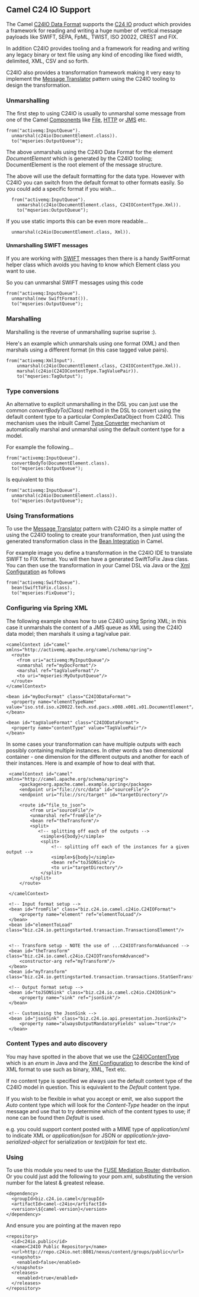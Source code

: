 ## Camel C24 IO Support

The Camel [C24IO Data Format][DataFormat] supports the [C24 IO][C24] product which provides a framework for reading and writing a huge number of vertical message payloads like SWIFT, SEPA, FpML, TWIST, ISO 20022, CREST and FIX.

In addition C24IO provides tooling and a framework for reading and writing any legacy binary or text file using any kind of encoding like fixed width, delimited, XML, CSV and so forth.

C24IO also provides a transformation framework making it very easy to implement the [Message Translator][Message Translator] pattern using the C24IO tooling to design the transformation.

### Unmarshalling

The first step to using C24IO is usually to unmarshal some message from one of the Camel [Components][Components] like [File][File], [HTTP][HTTP] or [JMS][JMS] etc.

```
from("activemq:InputQueue").
  unmarshal(c24io(DocumentElement.class)).
  to("mqseries:OutputQueue");
```

The above unmarshals using the C24IO Data Format for the element *DocumentElement* which is generated by the C24IO tooling; DocumentElement is the root element of the message structure.

The above will use the default formatting for the data type. However with C24IO you can switch from the default format to other formats easily. So you could add a specific format if you wish...

```
  from("activemq:InputQueue").
    unmarshal(c24io(DocumentElement.class, C24IOContentType.Xml)).
    to("mqseries:OutputQueue");
```

If you use static imports this can be even more readable...

```
  unmarshal(c24io(DocumentElement.class, Xml)).
```

#### Unmarshalling SWIFT messages

If you are working with [SWIFT](http://en.wikipedia.org/wiki/Society_for_Worldwide_Interbank_Financial_Telecommunication) messages then there is a handy SwiftFormat helper class which avoids you having to know which Element class you want to use.

So you can unmarshal SWIFT messages using this code

```
from("activemq:InputQueue").
  unmarshal(new SwiftFormat()).
  to("mqseries:OutputQueue");
```

### Marshalling

Marshalling is the reverse of unmarshalling suprise suprise :).

Here's an example which unmarshals using one format (XML) and then marshals using a different format (in this case tagged value pairs).

```
from("activemq:XmlInput").
	unmarshal(c24io(DocumentElement.class, C24IOContentType.Xml)).
	marshal(c24io(C24IOContentType.TagValuePair)).
  	to("mqseries:TagOutput");
```

### Type conversions

An alternative to explicit unmarshalling in the DSL you can just use the common *convertBodyTo(Class)* method in the DSL to convert using the default content type to a particular ComplexDataObject from C24IO. This mechanism uses the inbuilt Camel [Type Converter][Type Converter] mechanism ot automatically marshal and unmarshal using the default content type for a model.

For example the following...

```
from("activemq:InputQueue").
  convertBodyTo(DocumentElement.class).
  to("mqseries:OutputQueue");
```

Is equivalent to this

```
from("activemq:InputQueue").
  unmarshal(c24io(DocumentElement.class)).
  to("mqseries:OutputQueue");
```


### Using Transformations

To use the [Message Translator][Message Translator] pattern with C24IO its a simple matter of using the C24IO tooling to create your transformation, then just using the generated transformation class in the [Bean Integration][Bean Integration] in Camel.

For example image you define a transformation in the C24IO IDE to translate SWIFT to FIX format. You will then have a generated SwiftToFix Java class. You can then use the transformation in your Camel DSL via Java or the [Xml Configuration][Xml Configuration] as follows

```
from("activemq:SwiftQueue").
  bean(SwiftToFix.class).
  to("mqseries:FixQueue");
```


### Configuring via Spring XML

The following example shows how to use C24IO using Spring XML; in this case it unmarshals the content of a JMS queue as XML using the C24IO data model; then marshals it using a tag/value pair.

    <camelContext id="camel" xmlns="http://activemq.apache.org/camel/schema/spring">
      <route>
        <from uri="activemq:MyInputQueue"/>
        <unmarshal ref="myDocFormat"/>
        <marshal ref="tagValueFormat"/>
        <to uri="mqseries:MyOutputQueue"/>
      </route>
    </camelContext>

    <bean id="myDocFormat" class="C24IODataFormat">
      <property name="elementTypeName" value="iso.std.iso.x20022.tech.xsd.pacs.x008.x001.x01.DocumentElement"/>
    </bean>

    <bean id="tagValueFormat" class="C24IODataFormat">
      <property name="contentType" value="TagValuePair"/>
    </bean>
    
In some cases your transformation can have multiple outputs with each possibly containing multiple instances. In other words a two dimensional container - one dimension for the different outputs and another for each of their instances. Here is and example of how to deal with that.
     
     <camelContext id="camel" xmlns="http://camel.apache.org/schema/spring">
         <package>org.apache.camel.example.spring</package>
         <endpoint uri="file://src/data" id="sourceFile"/>
         <endpoint uri="file://src/target" id="targetDirectory"/>
 
         <route id="file_to_json">
             <from uri="sourceFile"/>
             <unmarshal ref="fromFile"/>
             <bean ref="theTransform"/>
             <split>
                <!-- splitting off each of the outputs -->
                 <simple>${body}</simple>
                 <split>
                     <!-- splitting off each of the instances for a given output -->
                     <simple>${body}</simple>
                     <bean ref="toJSONSink"/>
                     <to uri="targetDirectory"/>
                 </split>
             </split>
         </route>
 
     </camelContext>
 
     <!-- Input format setup -->
     <bean id="fromFile" class="biz.c24.io.camel.c24io.C24IOFormat">
         <property name="element" ref="elementToLoad"/>
     </bean>
     <bean id="elementToLoad" class="biz.c24.io.gettingstarted.transaction.TransactionsElement"/>
 
 
     <!-- Transform setup - NOTE the use of ...C24IOTransformAdvanced -->     
     <bean id="theTransform" class="biz.c24.io.camel.c24io.C24IOTransformAdvanced">
         <constructor-arg ref="myTransform"/>
     </bean>    
     <bean id="myTransform" class="biz.c24.io.gettingstarted.transaction.transactions.StatGenTransform"/>
 
     <!-- Output format setup -->
     <bean id="toJSONSink" class="biz.c24.io.camel.c24io.C24IOSink">
         <property name="sink" ref="jsonSink"/>
     </bean>
     
     <!-- Customising the JsonSink -->
     <bean id="jsonSink" class="biz.c24.io.api.presentation.JsonSinkv2">
         <property name="alwaysOutputMandatoryFields" value="true"/>
     </bean>

### Content Types and auto discovery

You may have spotted in the above that we use the [C24IOContentType](http://dev.c24.biz/camel_api/biz/c24/io/camel/c24io/C24IOContentType.html)
which is an _enum_ in Java and the [Xml Configuration][Xml Configuration] to describe the kind of XML format to use such as binary, XML, Text etc.

If no content type is specified we always use the default content type of the C24IO model in question. This is equivalent to the *Default* content type.

If you wish to be flexible in what you accept or emit, we also support the *Auto* content type which will look for the *Content-Type* header on the input message and use that to try determine which of the content types to use; if none can be found then *Default* is used.

e.g. you could support content posted with a MIME type of *application/xml* to indicate XML or *application/json* for JSON or *application/x-java-serialized-object* for serialization or *text/plain* for text etc.

### Using

To use this module you need to use the [FUSE Mediation Router](http://fusesource.com/products/enterprise-camel) distribution. Or you could just add the following to your pom.xml, substituting the version number for the latest & greatest release.

    <dependency>
      <groupId>biz.c24.io.camel</groupId>
      <artifactId>camel-c24io</artifactId>
      <version>\${camel-version}</version>
    </dependency>

And ensure you are pointing at the maven repo

    <repository>
      <id>c24io.public</id>
      <name>C24IO Public Repository</name>
      <url>http://repo.c24io.net:8081/nexus/content/groups/public</url>
      <snapshots>
        <enabled>false</enabled>
      </snapshots>
      <releases>
        <enabled>true</enabled>
      </releases>
    </repository>

[C24]: http:/c24.biz
[DataFormat]: http://camel.apache.org/data-format.html
[Message Translator]: http://camel.apache.org/message-translator.html
[Components]: http://camel.apache.org/components.html
[File]: http://camel.apache.org/file.html
[HTTP]: http://camel.apache.org/http.html
[JMS]: http://camel.apache.org/jms.html
[Bean Integration]: http://camel.apache.org/bean-integration.html
[Type Converter]: http://camel.apache.org/type-converter.html
[Xml Configuration]: http://camel.apache.org/xml-configuration.html